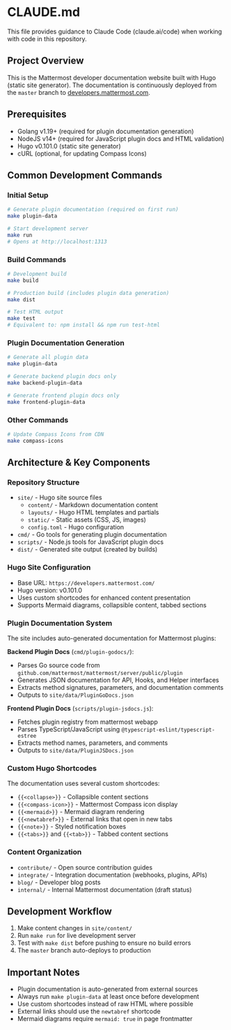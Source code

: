 # CLAUDE.md

This file provides guidance to Claude Code (claude.ai/code) when working with code in this repository.

## Project Overview

This is the Mattermost developer documentation website built with Hugo (static site generator). The documentation is continuously deployed from the `master` branch to [developers.mattermost.com](https://developers.mattermost.com/).

## Prerequisites

- Golang v1.19+ (required for plugin documentation generation)
- NodeJS v14+ (required for JavaScript plugin docs and HTML validation)
- Hugo v0.101.0 (static site generator)
- cURL (optional, for updating Compass Icons)

## Common Development Commands

### Initial Setup
```bash
# Generate plugin documentation (required on first run)
make plugin-data

# Start development server
make run
# Opens at http://localhost:1313
```

### Build Commands
```bash
# Development build
make build

# Production build (includes plugin data generation)
make dist

# Test HTML output
make test
# Equivalent to: npm install && npm run test-html
```

### Plugin Documentation Generation
```bash
# Generate all plugin data
make plugin-data

# Generate backend plugin docs only
make backend-plugin-data

# Generate frontend plugin docs only  
make frontend-plugin-data
```

### Other Commands
```bash
# Update Compass Icons from CDN
make compass-icons
```

## Architecture & Key Components

### Repository Structure
- `site/` - Hugo site source files
  - `content/` - Markdown documentation content
  - `layouts/` - Hugo HTML templates and partials
  - `static/` - Static assets (CSS, JS, images)
  - `config.toml` - Hugo configuration
- `cmd/` - Go tools for generating plugin documentation
- `scripts/` - Node.js tools for JavaScript plugin docs
- `dist/` - Generated site output (created by builds)

### Hugo Site Configuration
- Base URL: `https://developers.mattermost.com/`
- Hugo version: v0.101.0
- Uses custom shortcodes for enhanced content presentation
- Supports Mermaid diagrams, collapsible content, tabbed sections

### Plugin Documentation System
The site includes auto-generated documentation for Mattermost plugins:

**Backend Plugin Docs** (`cmd/plugin-godocs/`):
- Parses Go source code from `github.com/mattermost/mattermost/server/public/plugin`
- Generates JSON documentation for API, Hooks, and Helper interfaces
- Extracts method signatures, parameters, and documentation comments
- Outputs to `site/data/PluginGoDocs.json`

**Frontend Plugin Docs** (`scripts/plugin-jsdocs.js`):
- Fetches plugin registry from mattermost webapp
- Parses TypeScript/JavaScript using `@typescript-eslint/typescript-estree`
- Extracts method names, parameters, and comments
- Outputs to `site/data/PluginJSDocs.json`

### Custom Hugo Shortcodes
The documentation uses several custom shortcodes:
- `{{<collapse>}}` - Collapsible content sections
- `{{<compass-icon>}}` - Mattermost Compass icon display
- `{{<mermaid>}}` - Mermaid diagram rendering
- `{{<newtabref>}}` - External links that open in new tabs
- `{{<note>}}` - Styled notification boxes
- `{{<tabs>}}` and `{{<tab>}}` - Tabbed content sections

### Content Organization
- `contribute/` - Open source contribution guides
- `integrate/` - Integration documentation (webhooks, plugins, APIs)
- `blog/` - Developer blog posts
- `internal/` - Internal Mattermost documentation (draft status)

## Development Workflow

1. Make content changes in `site/content/`
2. Run `make run` for live development server
3. Test with `make dist` before pushing to ensure no build errors
4. The `master` branch auto-deploys to production

## Important Notes

- Plugin documentation is auto-generated from external sources
- Always run `make plugin-data` at least once before development
- Use custom shortcodes instead of raw HTML where possible
- External links should use the `newtabref` shortcode
- Mermaid diagrams require `mermaid: true` in page frontmatter